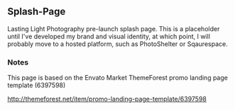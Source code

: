## Splash-Page
Lasting Light Photography pre-launch splash page.  This is a placeholder until I've developed my brand and visual identity, at which point, I will probably move to a hosted platform, such as PhotoShelter or Sqaurespace.

### Notes
This page is based on the Envato Market ThemeForest promo landing page template (6397598)

http://themeforest.net/item/promo-landing-page-template/6397598